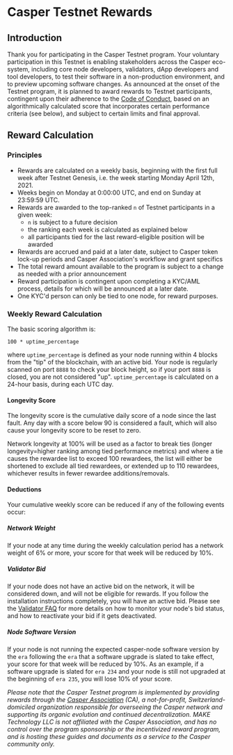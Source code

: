 # Casper Testnet Rewards

## Introduction

Thank you for participating in the Casper Testnet program. Your voluntary participation in this Testnet is enabling 
stakeholders across the Casper eco-system, including core node developers, validators, dApp developers and tool developers,
to test their software in a non-production environment, and to preview upcoming software changes. 
As announced at the onset of the Testnet program, it is planned to award rewards to Testnet participants, contingent
upon their adherence to the [Code of Conduct](testnet.md), based on an algorithmically calculated score that incorporates
certain performance criteria (see below), and subject to certain limits and final approval.

## Reward Calculation

### Principles

* Rewards are calculated on a weekly basis, beginning with the first full week after Testnet Genesis, i.e. the week starting 
  Monday April 12th, 2021.
* Weeks begin on Monday at 0:00:00 UTC, and end on Sunday at 23:59:59 UTC.
* Rewards are awarded to the top-ranked `n` of Testnet participants in a given week:
    * `n` is subject to a future decision
    * the ranking each week is calculated as explained below 
    * all participants tied for the last reward-eligible position will be awarded
* Rewards are accrued and paid at a later date, subject to Casper token lock-up periods and Casper Association's workflow and grant specifics
* The total reward amount available to the program is subject to a change as needed with a prior announcement
* Reward participation is contingent upon completing a KYC/AML process, details for which will be announced at a later date.
* One KYC'd person can only be tied to one node, for reward purposes.

### Weekly Reward Calculation

The basic scoring algorithm is:

```shell
100 * uptime_percentage
```
where `uptime_percentage` is defined as your node running within 4 blocks from the "tip" of the blockchain, with an active bid. Your node is regularly scanned
on port `8888` to check your block height, so if your port `8888` is closed, you are not considered "up". `uptime_percentage`
is calculated on a 24-hour basis, during each UTC day. 

#### Longevity Score

The longevity score is the cumulative daily score of a node since the last fault. Any day with a score below 90 is considered a fault, which will also cause your longevity score to be reset to zero.

Network longevity at 100% will be used as a factor to break ties (longer longevity=higher ranking among tied performance metrics) and where a tie causes the rewardee list to exceed 100 rewardees, the list will either be shortened to exclude all tied rewardees, or extended up to 110 rewardees, whichever results in fewer rewardee additions/removals.

#### Deductions

Your cumulative weekly score can be reduced if any of the following events occur:

##### Network Weight

If your node at any time during the weekly calculation period has a network weight of 6% or more, your score for that 
week will be reduced by 10%.

##### Validator Bid

If your node does not have an active bid on the network, it will be considered down, and will not be eligible for rewards. If you follow the installation instructions completely, you will have an active bid. Please see the [Validator FAQ](https://docs.cspr.community/docs/faq-validator.html) for more details on how to monitor your node's bid status, and how to reactivate your bid if it gets deactivated.

##### Node Software Version

If your node is not running the expected casper-node software version by the `era` following the `era` that a software
upgrade is slated to take effect, your score for that week will be reduced by 10%. As an example, if a software upgrade is
slated for `era 234` and your node is still not upgraded at the beginning of `era 235`, you will lose 10% of your score.


_Please note that the Casper Testnet program is implemented by providing rewards
through the [Casper Association](https://casper.network) (CA), a not-for-profit, Switzerland-domiciled organization
responsible for overseeing the Casper network and supporting its organic evolution and continued decentralization.
MAKE Technology LLC is not affiliated with the Casper Association, and has no control over the program sponsorship or the incentivized
reward program, and is hosting these guides and documents as a service to the Casper community only._
